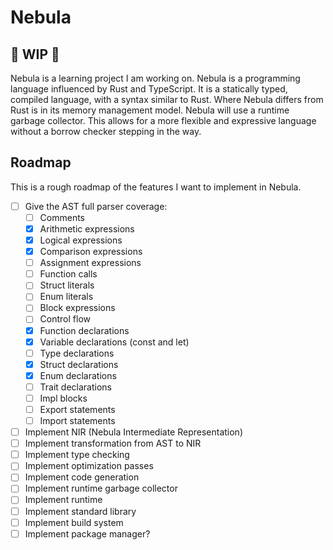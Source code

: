 # Nebula

## 🚧 WIP 🚧

Nebula is a learning project I am working on.
Nebula is a programming language influenced by Rust and TypeScript.
It is a statically typed, compiled language, with a syntax similar to Rust.
Where Nebula differs from Rust is in its memory management model.
Nebula will use a runtime garbage collector.
This allows for a more flexible and expressive language without a borrow checker stepping in the way.

## Roadmap

This is a rough roadmap of the features I want to implement in Nebula.

- [ ] Give the AST full parser coverage:
    - [ ] Comments
    - [x] Arithmetic expressions
    - [x] Logical expressions
    - [x] Comparison expressions
    - [ ] Assignment expressions
    - [ ] Function calls
    - [ ] Struct literals
    - [ ] Enum literals
    - [ ] Block expressions
    - [ ] Control flow
    - [x] Function declarations
    - [x] Variable declarations (const and let)
    - [ ] Type declarations
    - [x] Struct declarations
    - [x] Enum declarations
    - [ ] Trait declarations
    - [ ] Impl blocks
    - [ ] Export statements
    - [ ] Import statements
- [ ] Implement NIR (Nebula Intermediate Representation)
- [ ] Implement transformation from AST to NIR
- [ ] Implement type checking
- [ ] Implement optimization passes
- [ ] Implement code generation
- [ ] Implement runtime garbage collector
- [ ] Implement runtime
- [ ] Implement standard library
- [ ] Implement build system
- [ ] Implement package manager?
